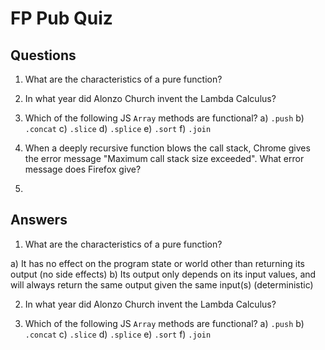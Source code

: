 # FP Pub Quiz

## Questions

1. What are the characteristics of a pure function?

2. In what year did Alonzo Church invent the Lambda Calculus?

3. Which of the following JS `Array` methods are functional?
  a) `.push`
  b) `.concat`
  c) `.slice`
  d) `.splice`
  e) `.sort`
  f) `.join`

4. When a deeply recursive function blows the call stack, Chrome gives the error message "Maximum call stack size exceeded". What error message does Firefox give?

5.


## Answers

1. What are the characteristics of a pure function?

  a) It has no effect on the program state or world other than returning its output (no side effects)
  b) Its output only depends on its input values, and will always return the same output given the same input(s) (deterministic)

2. In what year did Alonzo Church invent the Lambda Calculus?

3. Which of the following JS `Array` methods are functional?
  a) `.push`
  b) `.concat`
  c) `.slice`
  d) `.splice`
  e) `.sort`
  f) `.join`
